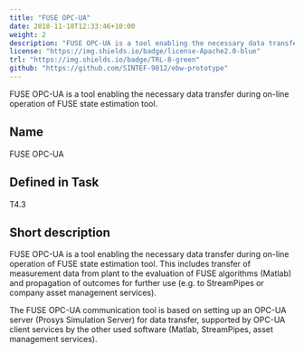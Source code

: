 ```yaml
---
title: "FUSE OPC-UA"
date: 2018-11-18T12:33:46+10:00
weight: 2
description: "FUSE OPC-UA is a tool enabling the necessary data transfer during on-line operation of FUSE state estimation tool."
license: "https://img.shields.io/badge/license-Apache2.0-blue"
trl: "https://img.shields.io/badge/TRL-8-green"
github: "https://github.com/SINTEF-9012/ebw-prototype"
---
```


FUSE OPC-UA is a tool enabling the necessary data transfer during on-line operation of FUSE state estimation tool.

## Name
FUSE OPC-UA

## Defined in Task
T4.3

## Short description
FUSE OPC-UA is a tool enabling the necessary data transfer during on-line operation of FUSE state estimation tool. This includes transfer of measurement data from plant to the evaluation of FUSE algorithms (Matlab) and propagation of outcomes for further use (e.g. to StreamPipes or company asset management services).

The FUSE OPC-UA communication tool is based on setting up an OPC-UA server (Prosys Simulation Server) for data transfer, supported by OPC-UA client services by the other used software (Matlab, StreamPipes, asset management services).